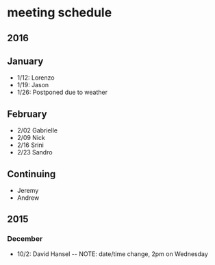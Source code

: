 # meeting schedule

## 2016

## January
* 1/12: Lorenzo
* 1/19: Jason
* 1/26: Postponed due to weather

## February
* 2/02 Gabrielle
* 2/09 Nick
* 2/16 Srini
* 2/23 Sandro

## Continuing
* Jeremy
* Andrew

## 2015

### December
* 10/2: David Hansel -- NOTE: date/time change, 2pm on Wednesday

